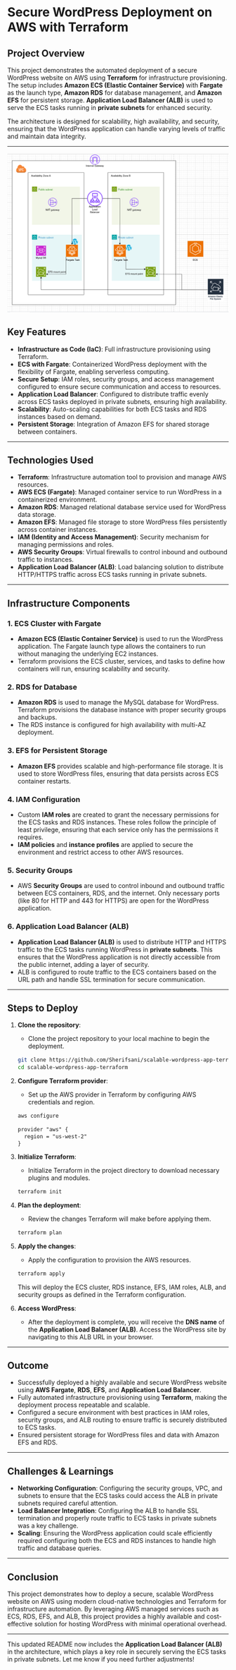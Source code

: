 # **Secure WordPress Deployment on AWS with Terraform**

## **Project Overview**

This project demonstrates the automated deployment of a secure WordPress website on AWS using **Terraform** for infrastructure provisioning. The setup includes **Amazon ECS (Elastic Container Service)** with **Fargate** as the launch type, **Amazon RDS** for database management, and **Amazon EFS** for persistent storage. **Application Load Balancer (ALB)** is used to serve the ECS tasks running in **private subnets** for enhanced security.

The architecture is designed for scalability, high availability, and security, ensuring that the WordPress application can handle varying levels of traffic and maintain data integrity.

---
![Architecture Diagram](diagram.png)

## **Key Features**

- **Infrastructure as Code (IaC)**: Full infrastructure provisioning using Terraform.
- **ECS with Fargate**: Containerized WordPress deployment with the flexibility of Fargate, enabling serverless computing.
- **Secure Setup**: IAM roles, security groups, and access management configured to ensure secure communication and access to resources.
- **Application Load Balancer**: Configured to distribute traffic evenly across ECS tasks deployed in private subnets, ensuring high availability.
- **Scalability**: Auto-scaling capabilities for both ECS tasks and RDS instances based on demand.
- **Persistent Storage**: Integration of Amazon EFS for shared storage between containers.

---

## **Technologies Used**

- **Terraform**: Infrastructure automation tool to provision and manage AWS resources.
- **AWS ECS (Fargate)**: Managed container service to run WordPress in a containerized environment.
- **Amazon RDS**: Managed relational database service used for WordPress data storage.
- **Amazon EFS**: Managed file storage to store WordPress files persistently across container instances.
- **IAM (Identity and Access Management)**: Security mechanism for managing permissions and roles.
- **AWS Security Groups**: Virtual firewalls to control inbound and outbound traffic to instances.
- **Application Load Balancer (ALB)**: Load balancing solution to distribute HTTP/HTTPS traffic across ECS tasks running in private subnets.
  
---

## **Infrastructure Components**

### **1. ECS Cluster with Fargate**
- **Amazon ECS (Elastic Container Service)** is used to run the WordPress application. The Fargate launch type allows the containers to run without managing the underlying EC2 instances.
- Terraform provisions the ECS cluster, services, and tasks to define how containers will run, ensuring scalability and security.
  
### **2. RDS for Database**
- **Amazon RDS** is used to manage the MySQL database for WordPress. Terraform provisions the database instance with proper security groups and backups.
- The RDS instance is configured for high availability with multi-AZ deployment.

### **3. EFS for Persistent Storage**
- **Amazon EFS** provides scalable and high-performance file storage. It is used to store WordPress files, ensuring that data persists across ECS container restarts.

### **4. IAM Configuration**
- Custom **IAM roles** are created to grant the necessary permissions for the ECS tasks and RDS instances. These roles follow the principle of least privilege, ensuring that each service only has the permissions it requires.
- **IAM policies** and **instance profiles** are applied to secure the environment and restrict access to other AWS resources.

### **5. Security Groups**
- AWS **Security Groups** are used to control inbound and outbound traffic between ECS containers, RDS, and the internet. Only necessary ports (like 80 for HTTP and 443 for HTTPS) are open for the WordPress application.

### **6. Application Load Balancer (ALB)**
- **Application Load Balancer (ALB)** is used to distribute HTTP and HTTPS traffic to the ECS tasks running WordPress in **private subnets**. This ensures that the WordPress application is not directly accessible from the public internet, adding a layer of security.
- ALB is configured to route traffic to the ECS containers based on the URL path and handle SSL termination for secure communication.

---

## **Steps to Deploy**

1. **Clone the repository**:
   - Clone the project repository to your local machine to begin the deployment.

   ```bash
   git clone https://github.com/Sherifsani/scalable-wordpress-app-terraform.git
   cd scalable-wordpress-app-terraform
   ```

2. **Configure Terraform provider**:
   - Set up the AWS provider in Terraform by configuring AWS credentials and region.
   ```bash
   aws configure
   ```
   
   ```hcl
   provider "aws" {
     region = "us-west-2"
   }
   ```

3. **Initialize Terraform**:
   - Initialize Terraform in the project directory to download necessary plugins and modules.

   ```bash
   terraform init
   ```

4. **Plan the deployment**:
   - Review the changes Terraform will make before applying them.

   ```bash
   terraform plan
   ```

5. **Apply the changes**:
   - Apply the configuration to provision the AWS resources.

   ```bash
   terraform apply
   ```

   This will deploy the ECS cluster, RDS instance, EFS, IAM roles, ALB, and security groups as defined in the Terraform configuration.

6. **Access WordPress**:
   - After the deployment is complete, you will receive the **DNS name** of the **Application Load Balancer (ALB)**. Access the WordPress site by navigating to this ALB URL in your browser.

---

## **Outcome**

- Successfully deployed a highly available and secure WordPress website using **AWS Fargate**, **RDS**, **EFS**, and **Application Load Balancer**.
- Fully automated infrastructure provisioning using **Terraform**, making the deployment process repeatable and scalable.
- Configured a secure environment with best practices in IAM roles, security groups, and ALB routing to ensure traffic is securely distributed to ECS tasks.
- Ensured persistent storage for WordPress files and data with Amazon EFS and RDS.

---

## **Challenges & Learnings**

- **Networking Configuration**: Configuring the security groups, VPC, and subnets to ensure that the ECS tasks could access the ALB in private subnets required careful attention.
- **Load Balancer Integration**: Configuring the ALB to handle SSL termination and properly route traffic to ECS tasks in private subnets was a key challenge.
- **Scaling**: Ensuring the WordPress application could scale efficiently required configuring both the ECS and RDS instances to handle high traffic and database queries.

---

## **Conclusion**

This project demonstrates how to deploy a secure, scalable WordPress website on AWS using modern cloud-native technologies and Terraform for infrastructure automation. By leveraging AWS managed services such as ECS, RDS, EFS, and ALB, this project provides a highly available and cost-effective solution for hosting WordPress with minimal operational overhead.

---

This updated README now includes the **Application Load Balancer (ALB)** in the architecture, which plays a key role in securely serving the ECS tasks in private subnets. Let me know if you need further adjustments!
